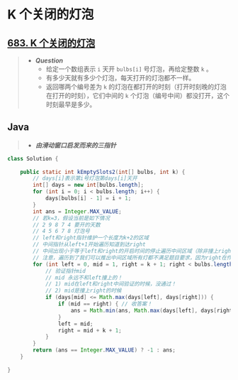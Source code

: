 # K 个关闭的灯泡

## [683. K 个关闭的灯泡](https://leetcode.cn/problems/k-empty-slots/)

> - ***Question***
>   - 给定一个数组表示 `i` 天开 `bulbs[i]`  号灯泡，再给定整数 `k` 。
>   - 有多少天就有多少个灯泡，每天打开的灯泡都不一样。
>   - 返回哪两个编号差为 `k` 的灯泡在都打开的时刻（打开时刻晚的灯泡在打开的时刻），它们中间的 `k` 个灯泡（编号中间）都没打开，这个时刻最早是多少。

## Java

> - ***由滑动窗口启发而来的三指针***

```java
class Solution {
    
    public static int kEmptySlots2(int[] bulbs, int k) {
        // days[i]表示第i号灯泡第days[i]天开
        int[] days = new int[bulbs.length];
        for (int i = 0; i < bulbs.length; i++) {
            days[bulbs[i] - 1] = i + 1;
        }
        int ans = Integer.MAX_VALUE;
        // 若k=3，假设当前是如下情况
        // 2 9 8 7 4 要开的天数
        // 4 5 6 7 8 灯泡号
        // left和right指针维护一个长度为k+2的区域
        // 中间指针从left+1开始遍历知道到达right
        // 中间出现小于等于left和right的开启时间的停止遍历中间区域（除非撞上right），left跳到mid，后面随之动，遍历到了收集答案进行比较
        // 注意，遍历到了我们可以推出中间区域所有灯都不满足题目要求，因为right在作为中间区域时违规，因为当初的中间区域大于right才使right合法
        for (int left = 0, mid = 1, right = k + 1; right < bulbs.length; mid++) {
            // 验证指针mid
            // mid 永远不和left撞上的！
            // 1) mid在left和right中间验证的时候，没通过！
            // 2) mid是撞上right的时候
            if (days[mid] <= Math.max(days[left], days[right])) {
                if (mid == right) { // 收答案！
                    ans = Math.min(ans, Math.max(days[left], days[right]));
                }
                left = mid;
                right = mid + k + 1;
            }
        }
        return (ans == Integer.MAX_VALUE) ? -1 : ans;
    }
    
}
```
